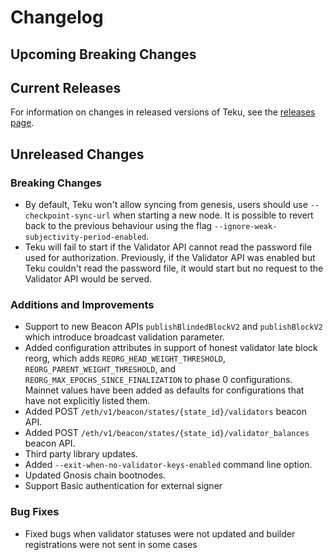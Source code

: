 # Changelog

## Upcoming Breaking Changes

## Current Releases

For information on changes in released versions of Teku, see
the [releases page](https://github.com/Consensys/teku/releases).

## Unreleased Changes

### Breaking Changes
- By default, Teku won't allow syncing from genesis, users should use `--checkpoint-sync-url` when starting a new node. It is possible to revert back to the previous behaviour using the flag `--ignore-weak-subjectivity-period-enabled`.
- Teku will fail to start if the Validator API cannot read the password file used for authorization. Previously, if the Validator API was enabled but Teku couldn't read the password file, it would start but no request to the Validator API would be served.

### Additions and Improvements
- Support to new Beacon APIs `publishBlindedBlockV2` and `publishBlockV2` which introduce broadcast validation parameter.
- Added configuration attributes in support of honest validator late block reorg, which adds `REORG_HEAD_WEIGHT_THRESHOLD`, `REORG_PARENT_WEIGHT_THRESHOLD`, and  `REORG_MAX_EPOCHS_SINCE_FINALIZATION` to phase 0 configurations. Mainnet values have been added as defaults for configurations that have not explicitly listed them.
- Added POST `/eth/v1/beacon/states/{state_id}/validators` beacon API.
- Added POST `/eth/v1/beacon/states/{state_id}/validator_balances` beacon API.
- Third party library updates.
- Added `--exit-when-no-validator-keys-enabled` command line option.
- Updated Gnosis chain bootnodes.
- Support Basic authentication for external signer

### Bug Fixes
- Fixed bugs when validator statuses were not updated and builder registrations were not sent in some cases
